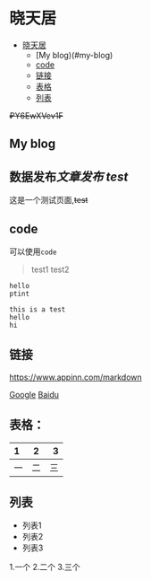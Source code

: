 # 晓天居


- [晓天居](#晓天居)
  - [My blog)(#my-blog)
  - [code](#code)
  - [链接](#链接)
  - [表格](#表格)
  - [列表](#列表)

~~₽Y6EwXVev1₣~~

## My blog

**数据发布***文章发布*
***test***
---
这是一个测试页面,~~test~~

## code

可以使用`code`

>test1
>test2

    hello
    ptint

```
this is a test
hello
hi
```

## 链接

<https://www.appinn.com/markdown>

[Google](http://www.google.com)
[Baidu]

## 表格：

|1 |2|3|
|:---|:---:|---:|
|一|二|三|

## 列表

- 列表1
- 列表2
- 列表3

1.一个
2.二个
3.三个


[Baidu]:http://www.baidu.com


